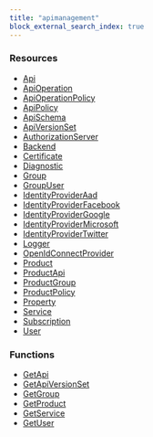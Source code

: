 ```yaml
---
title: "apimanagement"
block_external_search_index: true
---
```


<!-- WARNING: this file was generated by Pulumi Docs Generator. -->
<!-- Do not edit by hand unless you're certain you know what you are doing! -->

<h3>Resources</h3>
<ul class="api">
    <li><a href="api"><span class="symbol resource"></span>Api</a></li>
    <li><a href="apioperation"><span class="symbol resource"></span>ApiOperation</a></li>
    <li><a href="apioperationpolicy"><span class="symbol resource"></span>ApiOperationPolicy</a></li>
    <li><a href="apipolicy"><span class="symbol resource"></span>ApiPolicy</a></li>
    <li><a href="apischema"><span class="symbol resource"></span>ApiSchema</a></li>
    <li><a href="apiversionset"><span class="symbol resource"></span>ApiVersionSet</a></li>
    <li><a href="authorizationserver"><span class="symbol resource"></span>AuthorizationServer</a></li>
    <li><a href="backend"><span class="symbol resource"></span>Backend</a></li>
    <li><a href="certificate"><span class="symbol resource"></span>Certificate</a></li>
    <li><a href="diagnostic"><span class="symbol resource"></span>Diagnostic</a></li>
    <li><a href="group"><span class="symbol resource"></span>Group</a></li>
    <li><a href="groupuser"><span class="symbol resource"></span>GroupUser</a></li>
    <li><a href="identityprovideraad"><span class="symbol resource"></span>IdentityProviderAad</a></li>
    <li><a href="identityproviderfacebook"><span class="symbol resource"></span>IdentityProviderFacebook</a></li>
    <li><a href="identityprovidergoogle"><span class="symbol resource"></span>IdentityProviderGoogle</a></li>
    <li><a href="identityprovidermicrosoft"><span class="symbol resource"></span>IdentityProviderMicrosoft</a></li>
    <li><a href="identityprovidertwitter"><span class="symbol resource"></span>IdentityProviderTwitter</a></li>
    <li><a href="logger"><span class="symbol resource"></span>Logger</a></li>
    <li><a href="openidconnectprovider"><span class="symbol resource"></span>OpenIdConnectProvider</a></li>
    <li><a href="product"><span class="symbol resource"></span>Product</a></li>
    <li><a href="productapi"><span class="symbol resource"></span>ProductApi</a></li>
    <li><a href="productgroup"><span class="symbol resource"></span>ProductGroup</a></li>
    <li><a href="productpolicy"><span class="symbol resource"></span>ProductPolicy</a></li>
    <li><a href="property"><span class="symbol resource"></span>Property</a></li>
    <li><a href="service"><span class="symbol resource"></span>Service</a></li>
    <li><a href="subscription"><span class="symbol resource"></span>Subscription</a></li>
    <li><a href="user"><span class="symbol resource"></span>User</a></li>
</ul>

<h3>Functions</h3>
<ul class="api">
    <li><a href="getapi"><span class="symbol datasource"></span>GetApi</a></li>
    <li><a href="getapiversionset"><span class="symbol datasource"></span>GetApiVersionSet</a></li>
    <li><a href="getgroup"><span class="symbol datasource"></span>GetGroup</a></li>
    <li><a href="getproduct"><span class="symbol datasource"></span>GetProduct</a></li>
    <li><a href="getservice"><span class="symbol datasource"></span>GetService</a></li>
    <li><a href="getuser"><span class="symbol datasource"></span>GetUser</a></li>
</ul>

